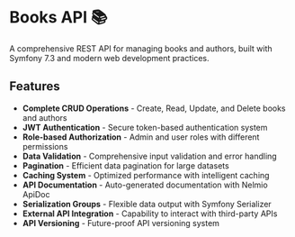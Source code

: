 # Books API 📚

A comprehensive REST API for managing books and authors, built with Symfony 7.3 and modern web development practices.

## Features

-   **Complete CRUD Operations** - Create, Read, Update, and Delete books and authors
-   **JWT Authentication** - Secure token-based authentication system
-   **Role-based Authorization** - Admin and user roles with different permissions
-   **Data Validation** - Comprehensive input validation and error handling
-   **Pagination** - Efficient data pagination for large datasets
-   **Caching System** - Optimized performance with intelligent caching
-   **API Documentation** - Auto-generated documentation with Nelmio ApiDoc
-   **Serialization Groups** - Flexible data output with Symfony Serializer
-   **External API Integration** - Capability to interact with third-party APIs
-   **API Versioning** - Future-proof API versioning system
